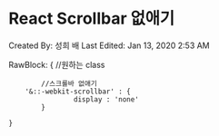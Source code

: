 # React Scrollbar 없애기

Created By: 성희 배
Last Edited: Jan 13, 2020 2:53 AM

RawBlock: { //원하는 class
    
    		//스크롤바 없애기
        '&::-webkit-scrollbar' : {
    				display : 'none'
    		}
    
    }